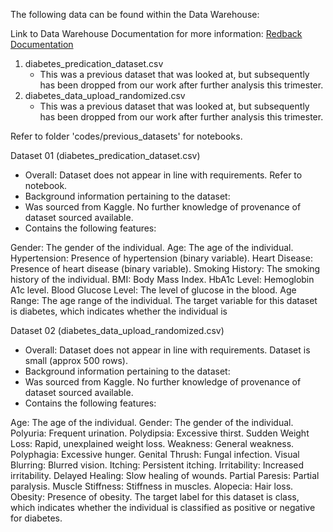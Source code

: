 The following data can be found within the Data Warehouse:

Link to Data Warehouse Documentation for more information: [Redback Documentation](https://redback-operations.github.io/redback-documentation/docs/category/data-warehousing-team "Go to doc")


1. diabetes_predication_dataset.csv
   - This was a previous dataset that was looked at, but subsequently has been dropped from our work after further analysis this trimester.
2. diabetes_data_upload_randomized.csv
   - This was a previous dataset that was looked at, but subsequently has been dropped from our work after further analysis this trimester.

Refer to folder 'codes/previous_datasets' for notebooks.

Dataset 01 (diabetes_predication_dataset.csv)
- Overall: Dataset does not appear in line with requirements. Refer to notebook.
- Background information pertaining to the dataset:
- Was sourced from Kaggle.  No further knowledge of provenance of dataset sourced available.
- Contains the following features:

Gender: The gender of the individual.
Age: The age of the individual.
Hypertension: Presence of hypertension (binary variable).
Heart Disease: Presence of heart disease (binary variable).
Smoking History: The smoking history of the individual.
BMI: Body Mass Index.
HbA1c Level: Hemoglobin A1c level.
Blood Glucose Level: The level of glucose in the blood.
Age Range: The age range of the individual.
The target variable for this dataset is diabetes, which indicates whether the individual is 

Dataset 02 (diabetes_data_upload_randomized.csv)
- Overall: Dataset does not appear in line with requirements. Dataset is small (approx 500 rows).
- Background information pertaining to the dataset:
- Was sourced from Kaggle.  No further knowledge of provenance of dataset sourced available.
- Contains the following features:

Age: The age of the individual.
Gender: The gender of the individual.
Polyuria: Frequent urination.
Polydipsia: Excessive thirst.
Sudden Weight Loss: Rapid, unexplained weight loss.
Weakness: General weakness.
Polyphagia: Excessive hunger.
Genital Thrush: Fungal infection.
Visual Blurring: Blurred vision.
Itching: Persistent itching.
Irritability: Increased irritability.
Delayed Healing: Slow healing of wounds.
Partial Paresis: Partial paralysis.
Muscle Stiffness: Stiffness in muscles.
Alopecia: Hair loss.
Obesity: Presence of obesity.
The target label for this dataset is class, which indicates whether the individual is classified as positive or negative for diabetes.
